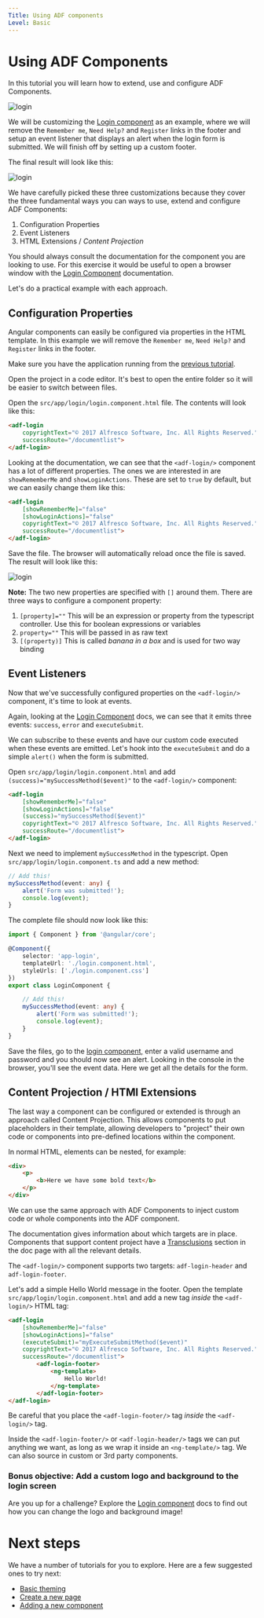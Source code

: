 ```yaml
---
Title: Using ADF components
Level: Basic
---
```


# Using ADF Components

In this tutorial you will learn how to extend, use and configure ADF Components.

![login](../docassets/images/login.jpg)

We will be customizing the [Login component](../core/components/login.component.md) as an example, where we will remove the `Remember me`, `Need Help?` and `Register` links in the footer and setup an event listener that displays an alert when the login form is submitted. We will finish off by setting up a custom footer.

The final result will look like this:

![login](../docassets/images/login-customized.jpg)

We have carefully picked these three customizations because they cover the three fundamental ways you can ways to use, extend and configure ADF Components:

1.  Configuration Properties
2.  Event Listeners
3.  HTML Extensions / _Content Projection_

You should always consult the documentation for the component you are looking to use. For this exercise it would be useful to open a browser window with the [Login Component](../core/components/login.component.md)
documentation.

Let's do a practical example with each approach.

## Configuration Properties

Angular components can easily be configured via properties in the HTML template. In this example we will remove the `Remember me`, `Need Help?` and `Register` links in the footer.

Make sure you have the application running from the [previous tutorial](creating-your-first-adf-application.md).

Open the project in a code editor. It's best to open the entire folder so it will be easier to switch between files. 

Open the `src/app/login/login.component.html` file. The contents will look like this:

```html
<adf-login
	copyrightText="© 2017 Alfresco Software, Inc. All Rights Reserved."
	successRoute="/documentlist">
</adf-login>
```

Looking at the documentation, we can see that the `<adf-login/>` component has a lot of different properties. The ones we are interested in are `showRememberMe` and `showLoginActions`. These are set to `true` by default, but we can easily change them like this:

```html
<adf-login
	[showRememberMe]="false"
	[showLoginActions]="false"
	copyrightText="© 2017 Alfresco Software, Inc. All Rights Reserved."
	successRoute="/documentlist">
</adf-login>
```

Save the file. The browser will automatically reload once the file is saved. The result will look like this:

![login](../docassets/images/login-customized-step-1.jpg)

**Note:** The two new properties are specified with `[]` around them. There are three ways to configure a component property:

1.  `[property]=""` This will be an expression or property from the typescript controller. Use this for boolean expressions or variables 
2.  `property=""` This will be passed in as raw text
3.  `[(property)]` This is called _banana in a box_ and is used for two way binding

## Event Listeners

Now that we've successfully configured properties on the `<adf-login/>` component, it's time to look at events.

Again, looking at the [Login Component](../core/components/login.component.md)
docs, we can see that it emits three events: `success`, `error` and `executeSubmit`.

We can subscribe to these events and have our custom code executed when these events are emitted. Let's hook into the `executeSubmit` and do a simple `alert()` when the form is submitted.

Open `src/app/login/login.component.html` and add `(success)="mySuccessMethod($event)"` to the `<adf-login/>` component:

```html
<adf-login
	[showRememberMe]="false"
	[showLoginActions]="false"
	(success)="mySuccessMethod($event)"
	copyrightText="© 2017 Alfresco Software, Inc. All Rights Reserved."
	successRoute="/documentlist">
</adf-login>
```

Next we need to implement `mySuccessMethod` in the typescript. Open `src/app/login/login.component.ts` and add a new method:

```ts
// Add this!
mySuccessMethod(event: any) {
	alert('Form was submitted!');
	console.log(event);
}
```

The complete file should now look like this:

```ts
import { Component } from '@angular/core';

@Component({
	selector: 'app-login',
	templateUrl: './login.component.html',
	styleUrls: ['./login.component.css']
})
export class LoginComponent {

	// Add this!		
	mySuccessMethod(event: any) {
		alert('Form was submitted!');
		console.log(event);
	}
}
```

Save the files, go to the [login component,](../core/components/login.component.md) enter a valid username and password and you should now see an alert. Looking in the console in the browser, you'll see the event data. Here we get all the details for the form. 

## Content Projection / HTMl Extensions

The last way a component can be configured or extended is through an approach called Content Projection. This allows components to put placeholders in their template, allowing developers to "project" their own code or components into pre-defined locations within the component.

In normal HTML, elements can be nested, for example:

```html
<div>
	<p>
		<b>Here we have some bold text</b>
	</p>
</div>
```

We can use the same approach with ADF Components to inject custom code or whole components into the ADF component.

The documentation gives information about which targets are in place.  Components that support content
project have a
[Transclusions](../user-guide/transclusion.md)
section in the doc page with all the relevant details.

The `<adf-login/>` component supports two targets: `adf-login-header` and `adf-login-footer`. 

Let's add a simple Hello World message in the footer. Open the template `src/app/login/login.component.html` and add a new tag _inside_ the `<adf-login/>` HTML tag:

```html
<adf-login
	[showRememberMe]="false"
	[showLoginActions]="false"
	(executeSubmit)="myExecuteSubmitMethod($event)"
	copyrightText="© 2017 Alfresco Software, Inc. All Rights Reserved."
	successRoute="/documentlist">
		<adf-login-footer>
			<ng-template>
				Hello World!
			</ng-template>
		</adf-login-footer>
</adf-login>
```

Be careful that you place the `<adf-login-footer/>` tag _inside_ the `<adf-login/>` tag.

Inside the `<adf-login-footer/>` or `<adf-login-header/>` tags we can put anything we want, as long as we wrap it inside an `<ng-template/>` tag. We can also source in custom or 3rd party components.

### Bonus objective: Add a custom logo and background to the login screen

Are you up for a challenge? Explore the [Login component](../core/components/login.component.md)
docs to find out how you can change the logo and background image!

# Next steps

We have a number of tutorials for you to explore. Here are a few suggested ones to try next:

-   [Basic theming](basic-theming.md)
-   [Create a new page](new-view.md)
-   [Adding a new component](new-component.md)
